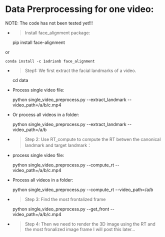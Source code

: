 # Data Prerprocessing for one video:

NOTE: The code has not been tested yet!!!

 - > Install face_alignment package:
   

    pip install face-alignment

 or    

    conda install -c 1adrianb face_alignment

   
 - >Step1: We first extract the facial landmarks of a video.

     cd data

- Process single video file:

    python single_video_preprocess.py --extract_landmark --video_path=/a/b/c.mp4

 - Or process all videos in a folder: 

     python single_video_preprocess.py --extract_landmark --video_path=/a/b
- >  Step 2: Use RT_compute to compute the RT betwen the canonical landmark and target landmark：
- process single video file:

    python single_video_preprocess.py --compute_rt --video_path=/a/b/c.mp4
- Process all videos in a folder: 

    python single_video_preprocess.py --compute_rt --video_path=/a/b

- > Step 3: Find the most frontalized frame

    python single_video_preprocess.py --get_front  --video_path=/a/b/c.mp4
- > Step 4: Then we need to render the 3D image using the RT and the most fronalized image frame
   I will post this later...
